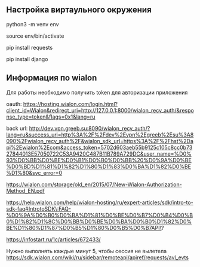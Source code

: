 ## Настройка виртаульного окружения
python3 -m venv env

source env/bin/activate

pip install requests

pip install django

## Информация по wialon
Для работы необходимо получить token для авторизации приложения

oauth:
https://hosting.wialon.com/login.html?client_id=Wialon&redirect_uri=http://127.0.0.1:8000/wialon_recv_auth/&response_type=token&flags=0x1&lang=ru

back url:
http://dev.vpn.greeb.su:8090/wialon_recv_auth/?lang=ru&success_uri=http%3A%2F%2Fdev%2Evpn%2Egreeb%2Esu%3A8090%2Fwialon_recv_auth%2F&wialon_sdk_url=https%3A%2F%2Fhst%2Dapi%2Ewialon%2Ecom&access_token=5702d603aeb55b9125c105c8cc0b7327844013E57050722C53A9420C487B11B789A729DC&user_name=%D0%93%D0%BB%D0%BE%D0%B1%D0%B0%D0%BB%20%D0%9A%D0%BE%D0%BD%D1%81%D1%82%D1%80%D1%83%D0%BA%D1%82%D0%BE%D1%80&svc_error=0


https://wialon.com/storage/old_en/2015/07/New-Wialon-Authorization-Method_EN.pdf

https://help.wialon.com/help/wialon-hosting/ru/expert-articles/sdk/intro-to-sdk-faq#IntrotoSDK\:FAQ-%D0%9A%D0%B0%D0%BA%D1%81%D0%BE%D0%B7%D0%B4%D0%B0%D1%82%D1%8C%D0%BB%D0%BE%D0%BA%D0%B0%D1%82%D0%BE%D1%80%D1%87%D0%B5%D1%80%D0%B5%D0%B7API\?

https://infostart.ru/1c/articles/672433/

Нужно выполнять каждые минут 5, чтобы сессия не вылетела
https://sdk.wialon.com/wiki/ru/sidebar/remoteapi/apiref/requests/avl_evts
